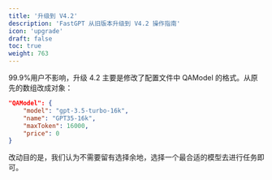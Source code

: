 ```yaml
---
title: '升级到 V4.2'
description: 'FastGPT 从旧版本升级到 V4.2 操作指南'
icon: 'upgrade'
draft: false
toc: true
weight: 763
---
```


99.9%用户不影响，升级 4.2 主要是修改了配置文件中 QAModel 的格式。从原先的数组改成对象：

```json
"QAModel": {
    "model": "gpt-3.5-turbo-16k",
    "name": "GPT35-16k",
    "maxToken": 16000,
    "price": 0
}
```

改动目的是，我们认为不需要留有选择余地，选择一个最合适的模型去进行任务即可。
